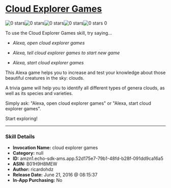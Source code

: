 # [Cloud Explorer Games](http://alexa.amazon.com/#skills/amzn1.echo-sdk-ams.app.52d175e7-79b1-48fd-b28f-091dd9ca16a5)
![0 stars](../../images/ic_star_border_black_18dp_1x.png)![0 stars](../../images/ic_star_border_black_18dp_1x.png)![0 stars](../../images/ic_star_border_black_18dp_1x.png)![0 stars](../../images/ic_star_border_black_18dp_1x.png)![0 stars](../../images/ic_star_border_black_18dp_1x.png) 0

To use the Cloud Explorer Games skill, try saying...

* *Alexa, open cloud explorer games*

* *Alexa, tell cloud explorer games to start new game*

* *Alexa, start cloud explorer games*

This Alexa game helps you to increase and test your knowledge about those beautiful creatures in the sky: clouds.

A trivia game will help you to identify all different types of genera clouds, as well as its species and varieties.

Simply ask:
"Alexa, open cloud explorer games" or "Alexa, start cloud explorer games".

Start exploring!

***

### Skill Details

* **Invocation Name:** cloud explorer games
* **Category:** null
* **ID:** amzn1.echo-sdk-ams.app.52d175e7-79b1-48fd-b28f-091dd9ca16a5
* **ASIN:** B01H9H8MEW
* **Author:** ricardohdz
* **Release Date:** June 21, 2016 @ 08:15:37
* **In-App Purchasing:** No
